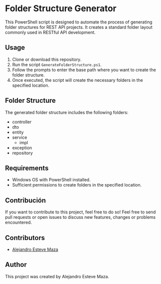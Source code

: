 # Folder Structure Generator

This PowerShell script is designed to automate the process of generating folder structures for REST API projects. It creates a standard folder layout commonly used in RESTful API development.

## Usage

1. Clone or download this repository.
2. Run the script `GenerateFolderStructure.ps1`.
3. Follow the prompts to enter the base path where you want to create the folder structure.
4. Once executed, the script will create the necessary folders in the specified location.

## Folder Structure

The generated folder structure includes the following folders:

- controller
- dto
- entity
- service
  - impl
- exception
- repository

## Requirements

- Windows OS with PowerShell installed.
- Sufficient permissions to create folders in the specified location.

## Contribución

If you want to contribute to this project, feel free to do so! Feel free to send pull requests or open issues to discuss new features, changes or problems encountered.

## Contributors
- [Alejandro Esteve Maza](https://github.com/AlejandroEsteveMaza)

## Author

This project was created by Alejandro Esteve Maza.

